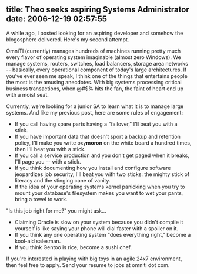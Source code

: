 title: Theo seeks aspiring Systems Administrator
date: 2006-12-19 02:57:55
---

<p>A while ago, I posted looking for an aspiring developer and somehow the blogosphere delivered.  Here's my second attempt.</p>

<p>OmniTI (currently) manages hundreds of machines running pretty much every flavor of operating system imaginable (almost zero Windows).   We manage systems, routers, switches, load balancers, storage area networks -- basically, every operational component of today's large architectures.  If you've ever seen me speak, I think one of the things that entertains people the most is the amusing anecdotes.  With big systems processing critical business transactions, when @#$% hits the fan, the faint of heart end up with a moist seat.</p>

<p>Currently, we're looking for a junior SA to learn what it is to manage large systems.  And like my previous post, here are some rules of engagement:</p>

<ul>
<li>If you call having spare parts having a "failover," I'll beat you with a stick.</li> 
<li>If you have important data that doesn't sport a backup and retention policy, I'll make you write oxy<b>moron</b> on the white board a hundred times, then I'll beat you with a stick.</li>
<li>If you call a service production and you don't get paged when it breaks, I'll page you -- with a stick.</li>
<li>If you think documenting how you install and configure software jeopardizes job security, I'll beat you with two sticks: the mighty stick of literacy and the stinging cane of vanity.</li>
<li>If the idea of your operating systems kernel panicking when you try to mount your database's filesystem makes you want to wet your pants, bring a towel to work.</li>
</ul>

<p>"Is this job right for me?" you might ask...</p>
<ul>
<li>Claiming Oracle is slow on your system because you didn't compile it yourself is like saying your phone will dial faster with a spoiler on it.</li>
<li>If you think any one operating system "does everything right," become a kool-aid salesman.</li>
<li>If you think Gentoo is rice, become a sushi chef.</li>
</ul>

<p>If you're interested in playing with big toys in an agile 24x7 environment, then feel free to apply.  Send your resume to jobs at omniti dot com.</p>

